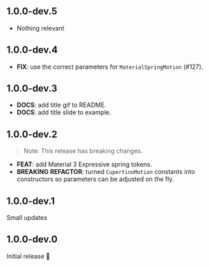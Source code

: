 ## 1.0.0-dev.5
 - Nothing relevant

## 1.0.0-dev.4

 - **FIX**: use the correct parameters for `MaterialSpringMotion` (#127).

## 1.0.0-dev.3

 - **DOCS**: add title gif to README.
 - **DOCS**: add title slide to example.

## 1.0.0-dev.2

> Note: This release has breaking changes.

 - **FEAT**: add Material 3 Expressive spring tokens.
 - **BREAKING** **REFACTOR**: turned `CupertinoMotion` constants into constructors so parameters can be adjusted on the fly.

## 1.0.0-dev.1

Small updates


## 1.0.0-dev.0

Initial release 🥂